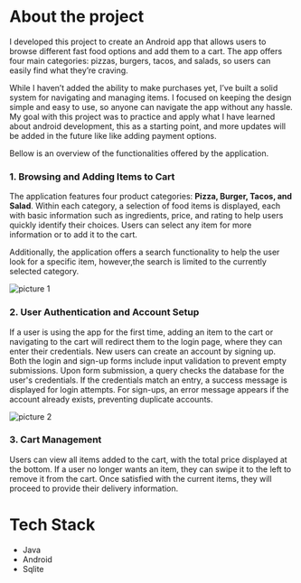# About the project

I developed this project to create an Android app that allows users to browse different fast food options and add them to a cart. The app offers four main categories: pizzas, burgers, tacos, and salads, so users can easily find what they’re craving.

While I haven’t added the ability to make purchases yet, I’ve built a solid system for navigating and managing items. I focused on keeping the design simple and easy to use, so anyone can navigate the app without any hassle.
My goal with this project was to practice and apply what I have learned about android development, this as a starting point, and more updates will be added in the future like like adding payment options.

Bellow is an overview of the functionalities offered by the application.

### 1. Browsing and Adding Items to Cart

The application features four product categories: **Pizza, Burger, Tacos, and Salad**. Within each category, a selection of food items is displayed, each with basic information such as ingredients, price, and rating to help users quickly identify their choices. Users can select any item for more information or to add it to the cart.

Additionally, the application offers a  search functionality to help the user look for a specific item, however,the search is limited to the currently selected category.

![picture 1](https://github.com/user-attachments/assets/151c77f0-e5d5-44b4-9a44-620ec6a0fb60)


### 2. User Authentication and Account Setup
If a user is using the app for the first time, adding an item to the cart or navigating to the cart will redirect them to the login page, where they can enter their credentials. New users can create an account by signing up. Both the login and sign-up forms include input validation to prevent empty submissions. Upon form submission, a query checks the database for the user's credentials. If the credentials match an entry, a success message is displayed for login attempts. For sign-ups, an error message appears if the account already exists, preventing duplicate accounts.

![picture 2](https://github.com/user-attachments/assets/216651fd-bf0b-4bb0-a040-82ed9c1b59e4)

### 3. Cart Management
Users can view all items added to the cart, with the total price displayed at the bottom. If a user no longer wants an item, they can swipe it to the left to remove it from the cart. Once satisfied with the current items, they will proceed to provide their delivery information.


# Tech Stack
- Java
- Android
- Sqlite



